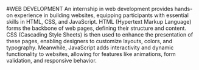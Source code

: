#WEB DEVELOPMENT
An internship in web development provides hands-on experience in building websites, equipping participants with essential skills in HTML, CSS, and JavaScript. HTML (Hypertext Markup Language) forms the backbone of web pages, defining their structure and content. CSS (Cascading Style Sheets) is then used to enhance the presentation of these pages, enabling designers to customize layouts, colors, and typography. Meanwhile, JavaScript adds interactivity and dynamic functionality to websites, allowing for features like animations, form validation, and responsive behavior.
